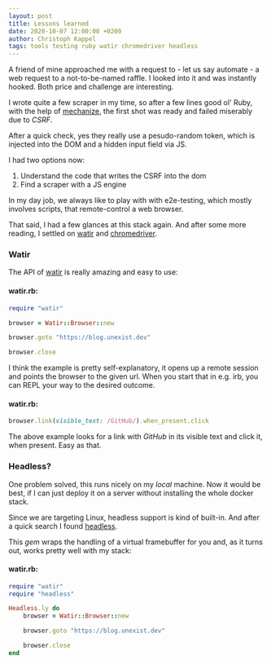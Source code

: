 ```yaml
---
layout: post
title: Lessons learned
date: 2020-10-07 12:00:00 +0200
author: Christoph Kappel
tags: tools testing ruby watir chromedriver headless
---
```

A friend of mine approached me with a request to - let us say automate - a web request to a
not-to-be-named raffle. I looked into it and was instantly hooked. Both price and challenge are
interesting.

I wrote quite a few scraper in my time, so after a few lines good ol' Ruby, with the help of
[mechanize](https://github.com/sparklemotion/mechanize), the first shot was ready and failed
miserably due to *CSRF*.

After a quick check, yes they really use a pesudo-random token, which is injected into the DOM and
a hidden input field via JS.

I had two options now:

1. Understand the code that writes the CSRF into the dom
2. Find a scraper with a JS engine

In my day job, we always like to play with with e2e-testing, which mostly involves scripts, that
remote-control a web browser.

That said, I had a few glances at this stack again. And after some more reading, I settled on
[watir](http://watir.com/) and [chromedriver](https://chromedriver.chromium.org/).

### Watir

The API of [watir](http://watir.com) is really amazing and easy to use:

#### **watir.rb:**
```ruby
require "watir"

browser = Watir::Browser::new

browser.goto "https://blog.unexist.dev"

browser.close
```

I think the example is pretty self-explanatory, it opens up a remote session and points the browser
to the given url. When you start that in e.g. irb, you can REPL your way to the desired outcome.

#### **watir.rb:**
```ruby
browser.link(visible_text: /GitHub/).when_present.click
```
The above example looks for a link with *GitHub* in its visible text and click it, when present.
Easy as that.

### Headless?

One problem solved, this runs nicely on my *local* machine. Now it would be best, if I can just
deploy it on a server without installing the whole docker stack.

Since we are targeting Linux, headless support is kind of built-in. And after a quick search I
found [headless](https://github.com/leonid-shevtsov/headless).

This *gem* wraps the handling of a virtual framebuffer for you and, as it turns out, works pretty
well with my stack:

#### **watir.rb:**
```ruby
require "watir"
require "headless"

Headless.ly do
    browser = Watir::Browser::new

    browser.goto "https://blog.unexist.dev"

    browser.close
end
```
